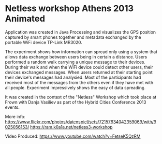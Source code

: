 Netless workshop Athens 2013 Animated
=====================================
Application was created in Java Processing and visualizes the GPS position captured by smart phones together and metadata exchanged by the portable WiFi device TP-Link MR3020.

The experiment shows how information can spread only using a system that allows data exchange between users being in certain a distance. Users performed a random walk carrying a unique message to their devices. During their walk and when the WiFi device could detect other users, their devices exchanged messages. When users returned at their starting point their device's messages had analysied. Most of the participants had received most of the messages from the others even if they have met with all people. Experiment impressively shows the easy of data spreading.

It was created in the context of the "Netless" Workshop which took place at Frown with Danja Vasiliev as part of the Hybrid Cities Conference 2013 events.

More info:
https://www.flickr.com/photos/datenspiel/sets/72157634042359069/with/9025056153/
https://ram.k0a1a.net/netless3-workshop

Video Produced:
https://www.youtube.com/watch?v=FetseK5QzRM
